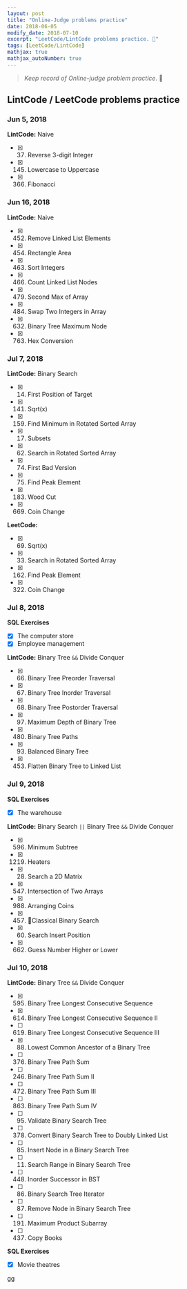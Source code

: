 ```yaml
---
layout: post
title: "Online-Judge problems practice"
date: 2018-06-05
modify_date: 2018-07-10
excerpt: "LeetCode/LintCode problems practice. 💪"
tags: [LeetCode/LintCode]
mathjax: true
mathjax_autoNumber: true
---
```


> *Keep record of Online-judge problem practice*. 💪

## LintCode / LeetCode problems practice


### Jun 5, 2018

**LintCode:** Naive

- [x] 37. Reverse 3-digit Integer
- [x] 145. Lowercase to Uppercase
- [x] 366. Fibonacci


### Jun 16, 2018

**LintCode:** Naive

- [x] 452. Remove Linked List Elements
- [x] 454. Rectangle Area
- [x] 463. Sort Integers
- [x] 466. Count Linked List Nodes
- [x] 479. Second Max of Array
- [x] 484. Swap Two Integers in Array
- [x] 632. Binary Tree Maximum Node
- [x] 763. Hex Conversion


### Jul 7, 2018

**LintCode:** Binary Search

- [x] 14. First Position of Target
- [x] 141. Sqrt(x)
- [x] 159. Find Minimum in Rotated Sorted Array
- [x] 17. Subsets
- [x] 62. Search in Rotated Sorted Array
- [x] 74. First Bad Version
- [x] 75. Find Peak Element
- [x] 183. Wood Cut
- [x] 669. Coin Change

**LeetCode:**

- [x] 69. Sqrt(x)
- [x] 33. Search in Rotated Sorted Array
- [x] 162. Find Peak Element
- [x] 322. Coin Change


### Jul 8, 2018

**SQL Exercises**

- [x] The computer store
- [x] Employee management

**LintCode:** Binary Tree `&&` Divide Conquer

- [x] 66. Binary Tree Preorder Traversal
- [x] 67. Binary Tree Inorder Traversal
- [x] 68. Binary Tree Postorder Traversal
- [x] 97. Maximum Depth of Binary Tree
- [x] 480. Binary Tree Paths
- [x] 93. Balanced Binary Tree
- [x] 453. Flatten Binary Tree to Linked List


### Jul 9, 2018

**SQL Exercises**

- [x] The warehouse

**LintCode:**  Binary Search `||` Binary Tree `&&` Divide Conquer

- [x] 596. Minimum Subtree
- [x] 1219. Heaters
- [x] 28. Search a 2D Matrix
- [x] 547. Intersection of Two Arrays
- [x] 988. Arranging Coins
- [x] 457. Classical Binary Search
- [x] 60. Search Insert Position
- [x] 662. Guess Number Higher or Lower


### Jul 10, 2018

**LintCode:**  Binary Tree `&&` Divide Conquer

- [x] 595. Binary Tree Longest Consecutive Sequence
- [x] 614. Binary Tree Longest Consecutive Sequence II
- [ ] 619. Binary Tree Longest Consecutive Sequence III
- [x] 88. Lowest Common Ancestor of a Binary Tree

- [ ] 376. Binary Tree Path Sum
- [ ] 246. Binary Tree Path Sum II
- [ ] 472. Binary Tree Path Sum III
- [ ] 863. Binary Tree Path Sum IV



- [ ] 95. Validate Binary Search Tree
- [ ] 378. Convert Binary Search Tree to Doubly Linked List

- [ ] 85. Insert Node in a Binary Search Tree
- [ ] 11. Search Range in Binary Search Tree
- [ ] 448. Inorder Successor in BST
- [ ] 86. Binary Search Tree Iterator
- [ ] 87. Remove Node in Binary Search Tree



- [ ] 191. Maximum Product Subarray
- [ ] 437. Copy Books


**SQL Exercises**

- [x] Movie theatres




































gg
